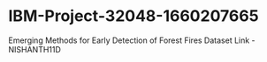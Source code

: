 # IBM-Project-32048-1660207665
Emerging Methods for Early Detection of Forest Fires
Dataset Link - NISHANTH11D
